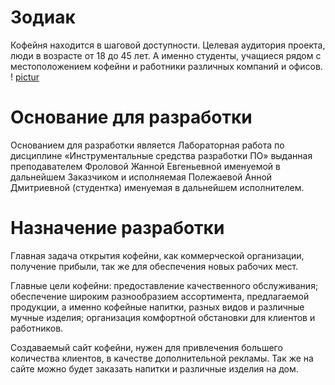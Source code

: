 # Зодиак
Кофейня находится в шаговой доступности. Целевая аудитория проекта, люди в возрасте от 18 до 45 лет. А именно студенты, учащиеся рядом с местоположением кофейни и работники различных компаний и офисов.
! [pictur](https://github.com/annpole1/github/blob/master/1C.png)
# Основание для разработки
Основанием для разработки является Лабораторная работа по дисциплине «Инструментальные средства разработки ПО» выданная преподавателем Фроловой Жанной Евгеньевной именуемой в дальнейшем Заказчиком и исполняемая Полежаевой Анной Дмитриевной (студентка) именуемая в дальнейшем исполнителем.
# Назначение разработки
Главная задача открытия кофейни, как коммерческой организации, получение прибыли, так же для обеспечения новых рабочих мест. 

Главные цели кофейни: предоставление качественного обслуживания; обеспечение широким разнообразием ассортимента, предлагаемой продукции, а именно кофейные напитки, разных видов и различные мучные изделия; организация комфортной обстановки для клиентов и работников.

Создаваемый сайт кофейни, нужен для привлечения большего количества клиентов, в качестве дополнительной рекламы. Так же на сайте можно будет заказать напитки и различные изделия на дом. 
